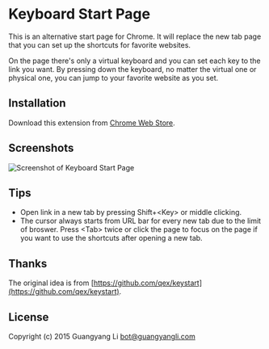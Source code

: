 # Keyboard Start Page

This is an alternative start page for Chrome. It will replace the new tab page that you can set up the shortcuts for favorite websites.

On the page there's only a virtual keyboard and you can set each key to the link you want. By pressing down the keyboard, no matter the virtual one or physical one, you can jump to your favorite website as you set.

## Installation

Download this extension from [Chrome Web Store](https://chrome.google.com/webstore/detail/keyboard-start-page/lcgabkjfibeakijbhicjjilchhmjaiid).

## Screenshots
![Screenshot of Keyboard Start Page](https://github.com/ligyxy/KeyboardStartPage/blob/master/screenshot/screenshot-1.png?raw=true)

## Tips

* Open link in a new tab by pressing Shift+\<Key\> or middle clicking.
* The cursor always starts from URL bar for every new tab due to the limit of broswer. Press \<Tab\> twice or click the page to focus on the page if you want to use the shortcuts after opening a new tab.

## Thanks
The original idea is from [https://github.com/qex/keystart](https://github.com/qex/keystart).


## License
Copyright (c) 2015 Guangyang Li <bot@guangyangli.com>